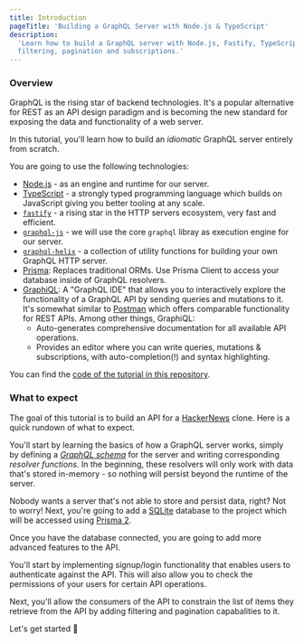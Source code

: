```yaml
---
title: Introduction
pageTitle: 'Building a GraphQL Server with Node.js & TypeScript'
description:
  'Learn how to build a GraphQL server with Node.js, Fastify, TypeScript, GraphQL-Helix & Prisma 2 and best practices for authentication,
  filtering, pagination and subscriptions.'
---
```


### Overview

GraphQL is the rising star of backend technologies. It's a popular alternative for REST as an API design paradigm and is becoming the new
standard for exposing the data and functionality of a web server.

In this tutorial, you'll learn how to build an _idiomatic_ GraphQL server entirely from scratch. 

You are going to use the following technologies: 

- [Node.js](https://nodejs.org/) - as an engine and runtime for our server.
- [TypeScript](https://www.typescriptlang.org/) - a strongly typed programming language which builds on JavaScript giving you better tooling at any scale.
- [`fastify`](https://www.fastify.io/) - a rising star in the HTTP servers ecosystem, very fast and efficient.
- [`graphql-js`](https://github.com/graphql/graphql-js) - we will use the core `graphql` libray as execution engine for our server. 
- [`graphql-helix`](https://github.com/contrawork/graphql-helix) - a collection of utility functions for building your own GraphQL HTTP server. 
- [Prisma](https://www.prisma.io/): Replaces traditional ORMs. Use Prisma Client to access your database inside of
  GraphQL resolvers.
- [GraphiQL](https://github.com/graphql/graphiql): A "GraphQL IDE" that allows you to interactively
  explore the functionality of a GraphQL API by sending queries and mutations to it. It's somewhat similar to
  [Postman](https://www.getpostman.com/) which offers comparable functionality for REST APIs. Among other things,
  GraphiQL:
  - Auto-generates comprehensive documentation for all available API operations.
  - Provides an editor where you can write queries, mutations & subscriptions, with auto-completion(!) and syntax
    highlighting.

You can find the [code of the tutorial in this repository](https://github.com/dotansimha/graphql-typescript-node-tutorial).

### What to expect

The goal of this tutorial is to build an API for a [HackerNews](https://news.ycombinator.com/) clone. Here is a quick
rundown of what to expect.

You'll start by learning the basics of how a GraphQL server works, simply by defining a
[_GraphQL schema_](https://www.prisma.io/blog/graphql-server-basics-the-schema-ac5e2950214e) for the server and writing
corresponding _resolver functions_. In the beginning, these resolvers will only work with data that's stored in-memory -
so nothing will persist beyond the runtime of the server.

Nobody wants a server that's not able to store and persist data, right? Not to worry! Next, you're going to add a
[SQLite](http://sqlite.org/) database to the project which will be accessed using [Prisma 2](https://www.prisma.io/).

Once you have the database connected, you are going to add more advanced features to the API.

You'll start by implementing signup/login functionality that enables users to authenticate against the API. This will
also allow you to check the permissions of your users for certain API operations.

Next, you'll allow the consumers of the API to constrain the list of items they retrieve from the API by adding
filtering and pagination capabalities to it.

Let's get started 🚀
